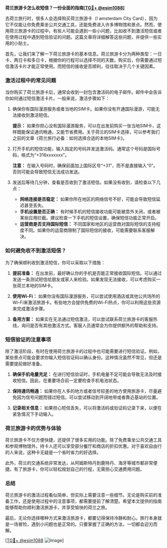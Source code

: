 **荷兰旅游卡怎么收短信？一份全面的指南[[TG💪+ @esim1088](https://t.me/s/esim1088)]**

去荷兰旅行时，很多人会选择购买荷兰旅游卡（I amsterdam City Card），因为它不仅能让你免费乘坐公共交通工具，还能免费进入许多博物馆和景点。然而，使用荷兰旅游卡的过程中，有些人可能会遇到一些小问题，比如收不到激活短信或者在使用过程中遇到短信验证的问题。这篇文章将详细解答这些问题，并提供一些实用的小贴士。

首先，让我们来了解一下荷兰旅游卡的基本信息。荷兰旅游卡分为两种类型：一日卡、两日卡和多日卡，根据你的行程可以选择不同的天数。购买后，你需要通过短信激活卡片才能正常使用。而短信的接收是否顺利，往往取决于几个关键因素。

### **激活过程中的常见问题**

当你购买了荷兰旅游卡后，通常会收到一封包含激活码的电子邮件。邮件中会告诉你如何通过短信激活卡片。一般来说，激活步骤如下：

1. 确保你有国际漫游服务或者当地的SIM卡。如果你没有开通国际漫游，可能无法接收到激活短信。
   
   **提示：** 如果你担心没有国际漫游服务，可以在出发前购买一张当地SIM卡，这样既能保证通讯畅通，又能节省费用。关于荷兰的SIM卡选择，可以参考我们之前的文章《荷兰旅行必备：如何选择合适的本地SIM卡》。

2. 打开手机的短信功能，输入指定的号码并发送激活码。通常这个号码是国际号码，格式为“+316xxxxxxx”。

   **注意：** 在输入号码时，确保前面加上国际区号“+31”，而不是直接输入“0”。否则可能会导致短信无法成功发送。

3. 发送后等待几分钟，查看是否收到了激活短信。如果没有收到，请检查以下几点：

   - **网络连接是否稳定：** 如果你所在地区的网络信号不好，可能会导致短信延迟甚至丢失。
   - **手机设置是否正确：** 有时候手机的短信接收功能可能被意外关闭，或者被某些应用拦截。建议检查一下手机的短信设置，确保短信功能正常开启。
   - **运营商是否支持国际短信：** 不同国家和地区的运营商对国际短信的支持程度不同。如果你的运营商限制了国际短信的接收，可能需要联系客服解决。

### **如何避免收不到激活短信？**

为了确保顺利收到激活短信，你可以采取以下措施：

1. **提前准备：** 在出发前，最好确认你的手机是否能正常接收国际短信。可以通过发送一条测试短信给朋友或家人来检验。如果发现无法接收，可以考虑购买一张荷兰本地的SIM卡。

2. **使用Wi-Fi：** 如果你没有国际漫游服务，可以尝试使用酒店或其他公共场所的Wi-Fi来激活旅游卡。有些地方会提供免费的Wi-Fi热点，你可以利用这些资源来完成激活步骤。

3. **备用方案：** 如果实在无法通过短信激活，可以尝试联系荷兰旅游卡的客服热线，询问是否有其他激活方式。客服人员通常会为你提供额外的帮助和支持。

### **短信验证的注意事项**

除了激活阶段，有时在使用荷兰旅游卡的过程中也可能需要进行短信验证。例如，某些景点可能会要求你输入短信验证码以确认身份。这种情况虽然不常见，但还是需要提前做好准备。

1. **确保手机电量充足：** 在进行短信验证时，手机电量不足可能会导致无法及时接收短信。因此，在重要场合前一定要检查手机电池状态。

2. **保持通讯畅通：** 如果你在人多的地方或者信号较差的地方使用旅游卡，尽量避免因为信号问题而错过短信。可以尝试移动到开阔地带或者靠近基站的位置。

3. **记录相关信息：** 如果担心短信丢失，可以将激活码或验证码记录下来，以便在紧急情况下手动输入。

### **荷兰旅游卡的优势与体验**

荷兰旅游卡不仅方便快捷，还提供了很多实用的功能。除了免费乘坐公共交通工具和参观博物馆外，持卡人还可以享受部分餐厅和商店的折扣优惠。对于喜欢自由行的人来说，这种卡无疑是一个省时省力的好选择。

此外，荷兰的交通系统非常发达，从阿姆斯特丹到鹿特丹、海牙等城市都非常便捷。有了旅游卡，你可以轻松规划自己的行程，无需担心交通费用问题。

### **总结**

荷兰旅游卡的激活过程看似简单，但实际上需要注意一些细节。无论是购买前的准备工作，还是使用过程中的注意事项，都需要提前了解清楚。希望本文提供的指南能够帮助你顺利激活旅游卡，并享受愉快的荷兰之旅。

最后，无论你选择哪种方式来激活旅游卡，都要记得保持冷静和耐心。旅行本身就是一场冒险，遇到小问题也是正常的。只要掌握了正确的方法，一切都会迎刃而解。

[[TG💪+ @esim1088](https://t.me/s/esim1088) ![Image](https://i.postimg.cc/4NQfJmqS/Snipaste-2025-05-13-00-14-12.png)]